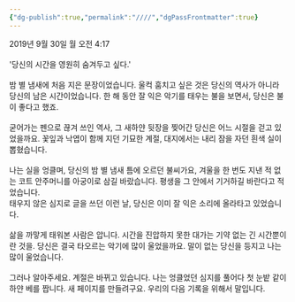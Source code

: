 ```yaml
---
{"dg-publish":true,"permalink":"////","dgPassFrontmatter":true}
---
```



2019년 9월 30일 월 오전 4:17<br/>
<br/>
'당신의 시간을 영원히 숨겨두고 싶다.'<br/>
<br/>
밤 별 냄새에 처음 지은 문장이었습니다. 울컥 훔치고 싶은 것은 당신의 역사가 아니라 당신의 남은 시간이었습니다. 한 해 동안 잘 익은 악기를 태우는 불을 보면서, 당신은 불이 좋다고 했죠.<br/>
<br/>
굳어가는 펜으로 끊겨 쓰인 역사, 그 새하얀 뒷장을 찢어간 당신은 어느 시절을 걷고 있었을까요. 꽃잎과 낙엽이 함께 지던 기묘한 계절, 대지에서는 내리 잠을 자던 흰색 실이 뽑혔습니다.<br/>
<br/>
나는 실을 엉클며, 당신의 밤 별 냄새 틈에 오르던 불씨가요, 겨울을 한 번도 지낸 적 없는 코트 안주머니를 아궁이로 삼길 바랐습니다. 평생을 그 안에서 기거하길 바란다고 적었습니다.<br/>
태우지 않은 심지로 글을 쓰던 이런 날, 당신은 이미 잘 익은 소리에 올라타고 있었습니다.<br/>
<br/>
삶을 까맣게 태워본 사람은 압니다. 시간을 진압하지 못한 대가는 기약 없는 긴 시간뿐이란 것을. 당신은 결국 타오르는 악기에 많이 울었을까요. 말이 없는 당신을 등지고 나는 많이 울었습니다.<br/>
<br/>
그러나 알아주세요. 계절은 바뀌고 있습니다. 나는 엉클었던 심지를 풀어다 첫 눈밭 같이 하얀 베를 짭니다. 새 페이지를 만들려구요. 우리의 다음 기록을 위해서 말입니다.<br/>
